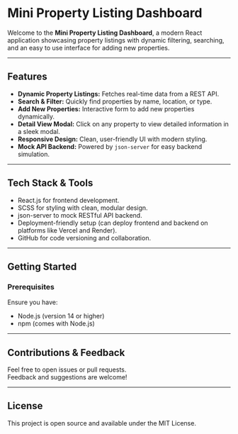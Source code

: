 # Mini Property Listing Dashboard

Welcome to the **Mini Property Listing Dashboard**, a modern React application showcasing property listings with dynamic filtering, searching, and an easy to use interface for adding new properties.

---

## Features

- **Dynamic Property Listings:** Fetches real-time data from a REST API.
- **Search & Filter:** Quickly find properties by name, location, or type.
- **Add New Properties:** Interactive form to add new properties dynamically.
- **Detail View Modal:** Click on any property to view detailed information in a sleek modal.
- **Responsive Design:** Clean, user-friendly UI with modern styling.
- **Mock API Backend:** Powered by `json-server` for easy backend simulation.

---

## Tech Stack & Tools

- React.js for frontend development.
- SCSS for styling with clean, modular design.
- json-server to mock RESTful API backend.
- Deployment-friendly setup (can deploy frontend and backend on platforms like Vercel and Render).
- GitHub for code versioning and collaboration.

---

## Getting Started

### Prerequisites

Ensure you have:

- Node.js (version 14 or higher)
- npm (comes with Node.js)

---

## Contributions & Feedback

Feel free to open issues or pull requests.  
Feedback and suggestions are welcome!

---

## License

This project is open source and available under the MIT License.

